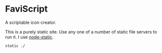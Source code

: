 FaviScript
==========

A scriptable icon creator.

This is a purely static site. Use any one of a number of static file servers to run it. I use [node-static](https://github.com/cloudhead/node-static).

```
static ./
```
